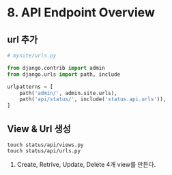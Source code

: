 # 8. API Endpoint Overview

## url 추가

```python
# mysite/urls.py

from django.contrib import admin
from django.urls import path, include

urlpatterns = [
    path('admin/', admin.site.urls),
    path('api/status/', include('status.api.urls')),
]
```


## View & Url 생성

```commandline
touch status/api/views.py
touch status/api/urls.py
```

1. Create, Retrive, Update, Delete 4개 view를 만든다.

